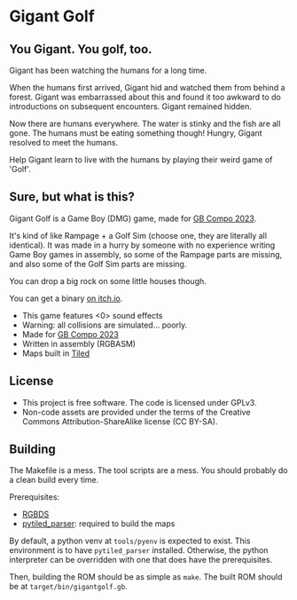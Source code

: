 # Gigant Golf

## You Gigant. You golf, too.

Gigant has been watching the humans for a long time.

When the humans first arrived, Gigant hid and watched them from behind a forest.
Gigant was embarrassed about this and found it too awkward to do introductions on subsequent encounters.
Gigant remained hidden.

Now there are humans everywhere. The water is stinky and the fish are all gone.
The humans must be eating something though! Hungry, Gigant resolved to meet the humans.

Help Gigant learn to live with the humans by playing their weird game of 'Golf'.

## Sure, but what is this?

Gigant Golf is a Game Boy (DMG) game, made for [GB Compo 2023](https://itch.io/jam/gbcompo23).

It's kind of like Rampage + a Golf Sim (choose one, they are literally all identical).
It was made in a hurry by someone with no experience writing Game Boy games in assembly,
so some of the Rampage parts are missing, and also some of the Golf Sim parts are missing.

You can drop a big rock on some little houses though.

You can get a binary [on itch.io](https://quinevere.itch.io/gigant-golf).

* This game features <0> sound effects
* Warning: all collisions are simulated... poorly.
* Made for [GB Compo 2023](https://itch.io/jam/gbcompo23)
* Written in assembly (RGBASM)
* Maps built in [Tiled](https://mapeditor.org)


## License
* This project is free software. The code is licensed under GPLv3.
* Non-code assets are provided under the terms of the Creative Commons Attribution-ShareAlike license (CC BY-SA).


## Building
The Makefile is a mess. The tool scripts are a mess. You should probably do a clean build every time.

Prerequisites:
* [RGBDS](https://rgbds.gbdev.io/)
* [pytiled_parser](https://github.com/pythonarcade/pytiled_parser/): required to build the maps

By default, a python venv at `tools/pyenv` is expected to exist. This environment is to have `pytiled_parser` installed.
Otherwise, the python interpreter can be overridden with one that does have the prerequisites.

Then, building the ROM should be as simple as `make`.
The built ROM should be at `target/bin/gigantgolf.gb`.
